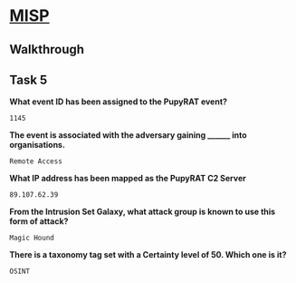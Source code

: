# [MISP](https://tryhackme.com/room/misp)

## Walkthrough

## Task 5

**What event ID has been assigned to the PupyRAT event?**
```shell
1145
```
**The event is associated with the adversary gaining ______ into organisations.**
```shell
Remote Access
```
**What IP address has been mapped as the PupyRAT C2 Server**
```shell
89.107.62.39
```
**From the Intrusion Set Galaxy, what attack group is known to use this form of attack?**
```shell
Magic Hound
```
**There is a taxonomy tag set with a Certainty level of 50. Which one is it?**
```shell
OSINT
```
